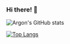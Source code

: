 ### Hi there! 👋

![Argon's GitHub stats](https://github-readme-stats.vercel.app/api?username=argo0n&show_icons=true&theme=tokyonight&count_private=true)

[![Top Langs](https://github-readme-stats.vercel.app/api/top-langs/?username=argo0n&theme=tokyonight&layout=compact)](https://github.com/anuraghazra/github-readme-stats)
<!--
**argo0n/argo0n** is a ✨ _special_ ✨ repository because its `README.md` (this file) appears on your GitHub profile.

Here are some ideas to get you started:

- 🔭 I’m currently working on ...
- 🌱 I’m currently learning ...
- 👯 I’m looking to collaborate on ...
- 🤔 I’m looking for help with ...
- 💬 Ask me about ...
- 📫 How to reach me: ...
- 😄 Pronouns: ...
- ⚡ Fun fact: ...
-->

